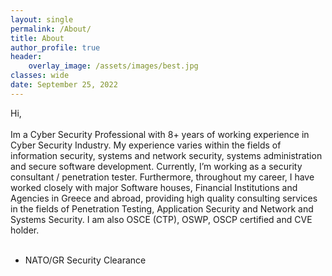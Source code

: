 ```yaml
---
layout: single
permalink: /About/
title: About
author_profile: true
header:
    overlay_image: /assets/images/best.jpg
classes: wide
date: September 25, 2022
---
```



<p align="justify">

Hi,
<br><br>
Im a Cyber Security Professional with 8+ years of working experience in Cyber Security Industry. My experience varies within the fields of information security, systems and network security, systems administration and secure software development. Currently, I’m working as a security consultant / penetration tester. Furthermore, throughout my career, I have worked closely with major Software houses, Financial Institutions and Agencies in Greece and abroad, providing high quality consulting services in the fields of Penetration Testing, Application Security and Network and Systems Security. I am also OSCE (CTP), OSWP, OSCP certified and CVE holder.
<br><br>
- NATO/GR Security Clearance
</p>


